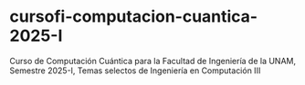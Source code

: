 # cursofi-computacion-cuantica-2025-I
Curso de Computación Cuántica para la Facultad de Ingeniería de la UNAM, Semestre 2025-I, Temas selectos de Ingeniería en Computación III
